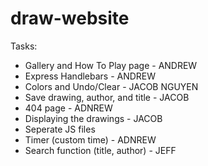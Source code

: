 # draw-website

Tasks:
- Gallery and How To Play page - ANDREW
- Express Handlebars - ANDREW
- Colors and Undo/Clear - JACOB NGUYEN
- Save drawing, author, and title - JACOB
- 404 page - ADNREW
- Displaying the drawings - JACOB
- Seperate JS files
- Timer (custom time) - ADNREW
- Search function (title, author) - JEFF
